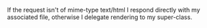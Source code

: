 If the request isn't of mime-type text/html I respond directly with my associated file, otherwise I delegate rendering to my super-class.